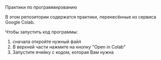 Практики по программированию

В этом репозитории содержатся практики, перенесённые из сервиса Google Colab.

Чтобы запустить код программы:
1) сначала откройте нужный файл
2) В верхней части нажмите на кнопку "Open in Colab"
3) Запустите ячейку с кодом, которая Вам нужна
